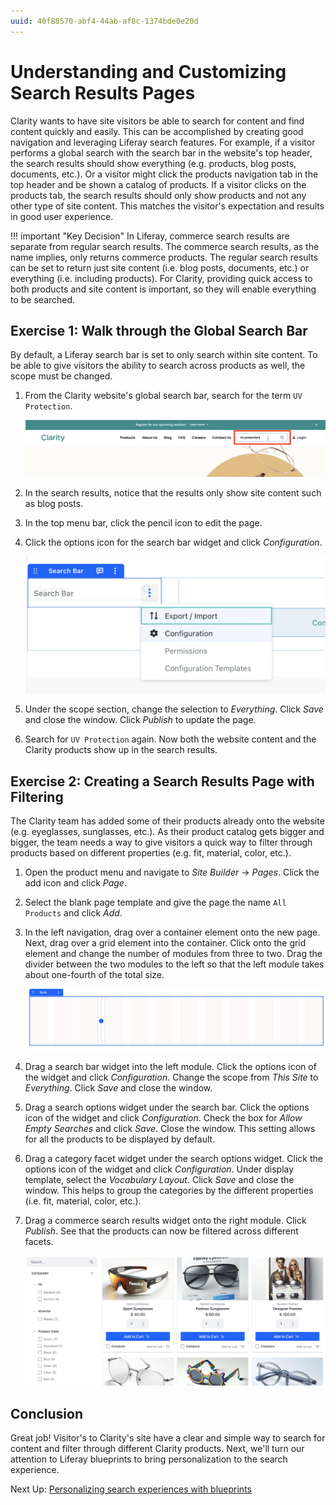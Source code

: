 ```yaml
---
uuid: 40f88570-abf4-44ab-af8c-1374bde0e20d
---
```

# Understanding and Customizing Search Results Pages

Clarity wants to have site visitors be able to search for content and find content quickly and easily. This can be accomplished by creating good navigation and leveraging Liferay search features. For example, if a visitor performs a global search with the search bar in the website's top header, the search results should show everything (e.g. products, blog posts, documents, etc.). Or a visitor might click the products navigation tab in the top header and be shown a catalog of products. If a visitor clicks on the products tab, the search results should only show products and not any other type of site content. This matches the visitor's expectation and results in good user experience.

!!! important "Key Decision"
    In Liferay, commerce search results are separate from regular search results. The commerce search results, as the name implies, only returns commerce products. The regular search results can be set to return just site content (i.e. blog posts, documents, etc.) or everything (i.e. including products). For Clarity, providing quick access to both products and site content is important, so they will enable everything to be searched.

## Exercise 1: Walk through the Global Search Bar

By default, a Liferay search bar is set to only search within site content. To be able to give visitors the ability to search across products as well, the scope must be changed.

1. From the Clarity website's global search bar, search for the term `UV Protection`.

   ![Search for UV protection in the global search bar.](./understanding-and-customizing-search-results-pages/images/01.png)

1. In the search results, notice that the results only show site content such as blog posts.

1. In the top menu bar, click the pencil icon to edit the page.

1. Click the options icon for the search bar widget and click _Configuration_.

   ![Click configurations for the search bar widget.](./understanding-and-customizing-search-results-pages/images/02.png)

1. Under the scope section, change the selection to _Everything_. Click _Save_ and close the window. Click _Publish_ to update the page.

1. Search for `UV Protection` again. Now both the website content and the Clarity products show up in the search results.

   <!--- Need updated screenshot after the sample site is complete. --->

## Exercise 2: Creating a Search Results Page with Filtering

The Clarity team has added some of their products already onto the website (e.g. eyeglasses, sunglasses, etc.). As their product catalog gets bigger and bigger, the team needs a way to give visitors a quick way to filter through products based on different properties (e.g. fit, material, color, etc.). 

<!--- Not sure if some of this page can already be prebuilt with the site initializer --->

1. Open the product menu and navigate to _Site Builder_ &rarr; _Pages_. Click the add icon and click _Page_.

1. Select the blank page template and give the page the name `All Products` and click _Add_.

1. In the left navigation, drag over a container element onto the new page. Next, drag over a grid element into the container. Click onto the grid element and change the number of modules from three to two. Drag the divider between the two modules to the left so that the left module takes about one-fourth of the total size.

   ![Add a two module grid element into the container.](./understanding-and-customizing-search-results-pages/images/03.png)

1. Drag a search bar widget into the left module. Click the options icon of the widget and click _Configuration_. Change the scope from _This Site_ to _Everything_. Click _Save_ and close the window.

1. Drag a search options widget under the search bar. Click the options icon of the widget and click _Configuration_. Check the box for _Allow Empty Searches_ and click _Save_. Close the window. This setting allows for all the products to be displayed by default.

1. Drag a category facet widget under the search options widget. Click the options icon of the widget and click _Configuration_. Under display template, select the _Vocabulary Layout_. Click _Save_ and close the window. This helps to group the categories by the different properties (i.e. fit, material, color, etc.).

1. Drag a commerce search results widget onto the right module. Click _Publish_. See that the products can now be filtered across different facets.

   <!--- also need updated screenshot of this --->
   ![Publish the page and see that the products can be filtered across different facets.](./understanding-and-customizing-search-results-pages/images/04.png)

## Conclusion

Great job! Visitor's to Clarity's site have a clear and simple way to search for content and filter through different Clarity products. Next, we'll turn our attention to Liferay blueprints to bring personalization to the search experience.

Next Up: [Personalizing search experiences with blueprints](./personalizing-search-experiences-with-blueprints.md)
